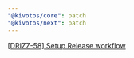 ```yaml
---
"@kivotos/core": patch
"@kivotos/next": patch
---
```


[[DRIZZ-58] Setup Release workflow](https://app.plane.so/softnetics/browse/DRIZZ-58/)
